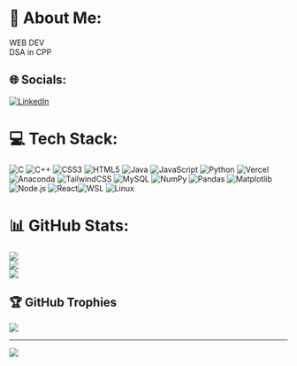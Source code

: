 # 💫 About Me:
 WEB DEV<br> 
DSA in CPP<br>


## 🌐 Socials:
[![LinkedIn](https://img.shields.io/badge/LinkedIn-%230077B5.svg?logo=linkedin&logoColor=white)](https://linkedin.com/in/sudhanshu-tiwary-baa5b1249) 

# 💻 Tech Stack:
![C](https://img.shields.io/badge/c-%2300599C.svg?style=for-the-badge&logo=c&logoColor=white) ![C++](https://img.shields.io/badge/c++-%2300599C.svg?style=for-the-badge&logo=c%2B%2B&logoColor=white) ![CSS3](https://img.shields.io/badge/css3-%231572B6.svg?style=for-the-badge&logo=css3&logoColor=white) ![HTML5](https://img.shields.io/badge/html5-%23E34F26.svg?style=for-the-badge&logo=html5&logoColor=white) ![Java](https://img.shields.io/badge/java-%23ED8B00.svg?style=for-the-badge&logo=openjdk&logoColor=white) ![JavaScript](https://img.shields.io/badge/javascript-%23323330.svg?style=for-the-badge&logo=javascript&logoColor=%23F7DF1E) ![Python](https://img.shields.io/badge/python-3670A0?style=for-the-badge&logo=python&logoColor=ffdd54) ![Vercel](https://img.shields.io/badge/vercel-%23000000.svg?style=for-the-badge&logo=vercel&logoColor=white) ![Anaconda](https://img.shields.io/badge/Anaconda-%2344A833.svg?style=for-the-badge&logo=anaconda&logoColor=white) ![TailwindCSS](https://img.shields.io/badge/tailwindcss-%2338B2AC.svg?style=for-the-badge&logo=tailwind-css&logoColor=white) ![MySQL](https://img.shields.io/badge/mysql-%2300000f.svg?style=for-the-badge&logo=mysql&logoColor=white) ![NumPy](https://img.shields.io/badge/numpy-%23013243.svg?style=for-the-badge&logo=numpy&logoColor=white) ![Pandas](https://img.shields.io/badge/pandas-%23150458.svg?style=for-the-badge&logo=pandas&logoColor=white) ![Matplotlib](https://img.shields.io/badge/Matplotlib-%23ffffff.svg?style=for-the-badge&logo=Matplotlib&logoColor=black)![Node.js](https://img.shields.io/badge/node.js-6DA55F?style=for-the-badge&logo=node.js&logoColor=white) 
![React](https://img.shields.io/badge/react-%2320232a.svg?style=for-the-badge&logo=react&logoColor=%2361DAFB)![WSL](https://img.shields.io/badge/wsl-%2300A98F.svg?style=for-the-badge&logo=linux&logoColor=white) 
![Linux](https://img.shields.io/badge/Linux-FCC624?style=for-the-badge&logo=linux&logoColor=black)



# 📊 GitHub Stats:
![](https://github-readme-stats.vercel.app/api?username=sudhanshutiwary69868&theme=dark&hide_border=false&include_all_commits=false&count_private=false)<br/>
![](https://github-readme-streak-stats.herokuapp.com/?user=sudhanshutiwary69868&theme=dark&hide_border=false)<br/>
![](https://github-readme-stats.vercel.app/api/top-langs/?username=sudhanshutiwary69868&theme=dark&hide_border=false&include_all_commits=false&count_private=false&layout=compact)

## 🏆 GitHub Trophies
![](https://github-profile-trophy.vercel.app/?username=sudhanshutiwary69868&theme=radical&no-frame=false&no-bg=true&margin-w=4)

---
[![](https://visitcount.itsvg.in/api?id=sudhanshutiwary69868&icon=0&color=0)](https://visitcount.itsvg.in)

<!-- Proudly created with GPRM ( https://gprm.itsvg.in ) -->
